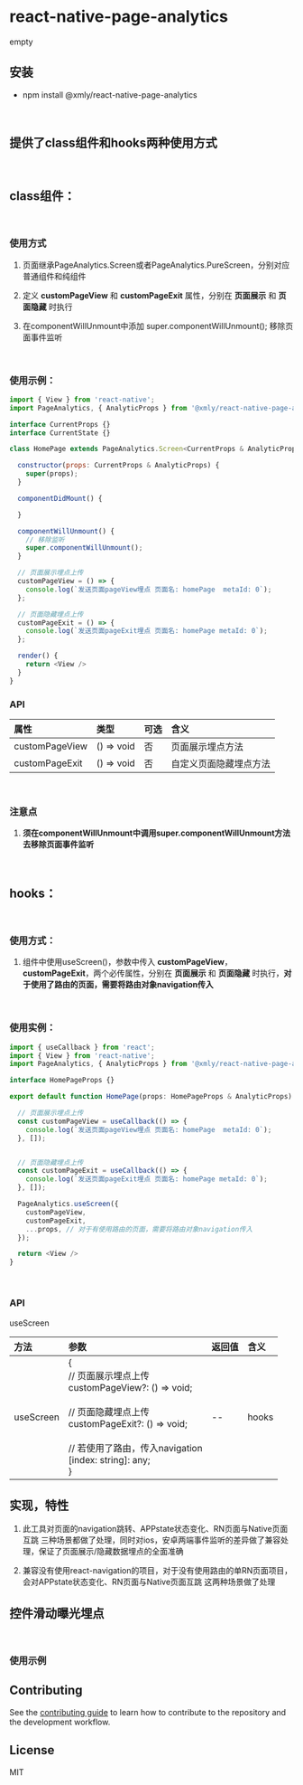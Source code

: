 # react-native-page-analytics

empty

## 安装

  + npm install @xmly/react-native-page-analytics

<br/>

## 提供了class组件和hooks两种使用方式

<br />

## class组件：
<br />

### 使用方式
  1. 页面继承PageAnalytics.Screen或者PageAnalytics.PureScreen，分别对应普通组件和纯组件

  2. 定义 **customPageView** 和 **customPageExit** 属性，分别在 **页面展示** 和 **页面隐藏** 时执行

  3. 在componentWillUnmount中添加 super.componentWillUnmount(); 移除页面事件监听


<br/>

### 使用示例：
```js
import { View } from 'react-native';
import PageAnalytics, { AnalyticProps } from '@xmly/react-native-page-analytics';

interface CurrentProps {}
interface CurrentState {}

class HomePage extends PageAnalytics.Screen<CurrentProps & AnalyticProps, CurrentState> {

  constructor(props: CurrentProps & AnalyticProps) {
    super(props);
  }

  componentDidMount() {

  }

  componentWillUnmount() {
    // 移除监听
    super.componentWillUnmount();
  }

  // 页面展示埋点上传
  customPageView = () => {
    console.log(`发送页面pageView埋点 页面名: homePage  metaId: 0`);
  };

  // 页面隐藏埋点上传
  customPageExit = () => {
    console.log(`发送页面pageExit埋点 页面名: homePage metaId: 0`);
  };

  render() {
    return <View />
  }
}
```
### API

| 属性             | 类型        | 可选     | 含义               |
| :---            | :---        | :---    | :---              |
| customPageView  | () => void  |   否    | 页面展示埋点方法 |
| customPageExit  | () => void  |   否    | 自定义页面隐藏埋点方法 |


<br />


### 注意点

  1. **须在componentWillUnmount中调用super.componentWillUnmount方法去移除页面事件监听**

<br />


## hooks：
<br />

### 使用方式：
1. 组件中使用useScreen()，参数中传入 **customPageView**，**customPageExit**，两个必传属性，分别在 **页面展示** 和 **页面隐藏** 时执行，**对于使用了路由的页面，需要将路由对象navigation传入**

<br />

### 使用实例：
```js
import { useCallback } from 'react';
import { View } from 'react-native';
import PageAnalytics, { AnalyticProps } from '@xmly/react-native-page-analytics';

interface HomePageProps {}

export default function HomePage(props: HomePageProps & AnalyticProps) {

  // 页面展示埋点上传
  const customPageView = useCallback(() => {
    console.log(`发送页面pageView埋点 页面名: homePage  metaId: 0`);
  }, []);


  // 页面隐藏埋点上传
  const customPageExit = useCallback(() => {
    console.log(`发送页面pageExit埋点 页面名: homePage metaId: 0`);
  }, []);

  PageAnalytics.useScreen({
    customPageView,
    customPageExit,
    ...props, // 对于有使用路由的页面，需要将路由对象navigation传入
  });

  return <View />
}
```

<br />

### API

useScreen

| 方法      | 参数   | 返回值  | 含义    |
| :--        | :--    | :-- | :-- |
| useScreen  | {<br /> // 页面展示埋点上传 <br />customPageView?: () => void;<br /><br />// 页面隐藏埋点上传 <br />customPageExit?: () => void;<br /><br />// 若使用了路由，传入navigation <br /> [index: string]: any;<br />} | -- | hooks

## 实现，特性
  1. 此工具对页面的navigation跳转、APPstate状态变化、RN页面与Native页面互跳 三种场景都做了处理，同时对ios，安卓两端事件监听的差异做了兼容处理，保证了页面展示/隐藏数据埋点的全面准确


  2. 兼容没有使用react-navigation的项目，对于没有使用路由的单RN页面项目，会对APPstate状态变化、RN页面与Native页面互跳 这两种场景做了处理


## 控件滑动曝光埋点
<br />

### 使用示例



## Contributing

See the [contributing guide](CONTRIBUTING.md) to learn how to contribute to the repository and the development workflow.

## License

MIT
